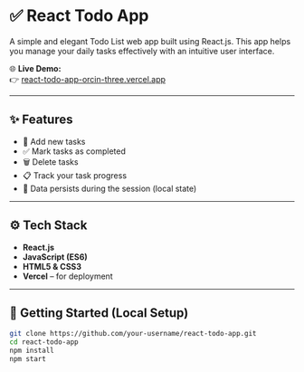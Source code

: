 # ✅ React Todo App

A simple and elegant Todo List web app built using React.js. This app helps you manage your daily tasks effectively with an intuitive user interface.

🌐 **Live Demo:**  
👉 [react-todo-app-orcin-three.vercel.app](https://react-todo-app-orcin-three.vercel.app)

---

## ✨ Features

- 📝 Add new tasks
- ✅ Mark tasks as completed
- 🗑️ Delete tasks
- 📋 Track your task progress
- 💾 Data persists during the session (local state)

---

## ⚙️ Tech Stack

- **React.js**
- **JavaScript (ES6)**
- **HTML5 & CSS3**
- **Vercel** – for deployment

---

## 🚀 Getting Started (Local Setup)

```bash
git clone https://github.com/your-username/react-todo-app.git
cd react-todo-app
npm install
npm start
